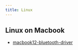 ```yaml
---
title: Linux
---
```


## Linux on Macbook

- [macbook12-bluetooth-driver](https://github.com/leifliddy/macbook12-bluetooth-driver)
